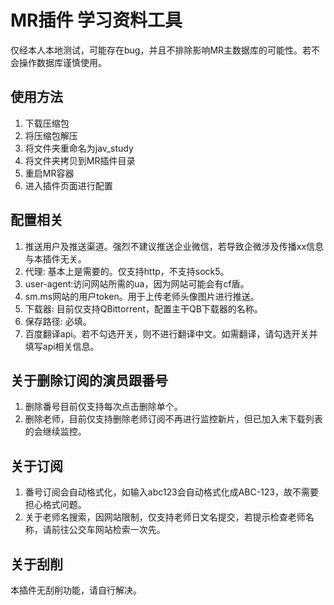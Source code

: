 # MR插件 学习资料工具
仅经本人本地测试，可能存在bug，并且不排除影响MR主数据库的可能性。若不会操作数据库谨慎使用。
## 使用方法
1. 下载压缩包
2. 将压缩包解压
3. 将文件夹重命名为jav_study
4. 将文件夹拷贝到MR插件目录
5. 重启MR容器
6. 进入插件页面进行配置
## 配置相关
1. 推送用户及推送渠道。强烈不建议推送企业微信，若导致企微涉及传播xx信息与本插件无关。
2. 代理: 基本上是需要的。仅支持http，不支持sock5。
3. user-agent:访问网站所需的ua，因为网站可能会有cf盾。
4. sm.ms网站的用户token。用于上传老师头像图片进行推送。
5. 下载器: 目前仅支持QBittorrent，配置主干QB下载器的名称。
6. 保存路径: 必填。
7. 百度翻译api。若不勾选开关，则不进行翻译中文。如需翻译，请勾选开关并填写api相关信息。
## 关于删除订阅的演员跟番号
1. 删除番号目前仅支持每次点击删除单个。
2. 删除老师，目前仅支持删除老师订阅不再进行监控新片，但已加入未下载列表的会继续监控。
## 关于订阅
1. 番号订阅会自动格式化，如输入abc123会自动格式化成ABC-123，故不需要担心格式问题。
2. 关于老师名搜索，因网站限制，仅支持老师日文名提交，若提示检查老师名称，请前往公交车网站检索一次先。
## 关于刮削
本插件无刮削功能，请自行解决。

